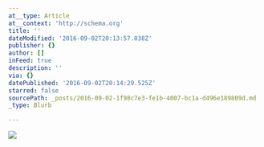 ```yaml
---
at__type: Article
at__context: 'http://schema.org'
title: ''
dateModified: '2016-09-02T20:13:57.038Z'
publisher: {}
author: []
inFeed: true
description: ''
via: {}
datePublished: '2016-09-02T20:14:29.525Z'
starred: false
sourcePath: _posts/2016-09-02-1f98c7e3-fe1b-4007-bc1a-d496e189809d.md
_type: Blurb

---
```

![](https://the-grid-user-content.s3-us-west-2.amazonaws.com/534eeec7-1d5a-4c6b-9b2e-08662b83539b.jpg)